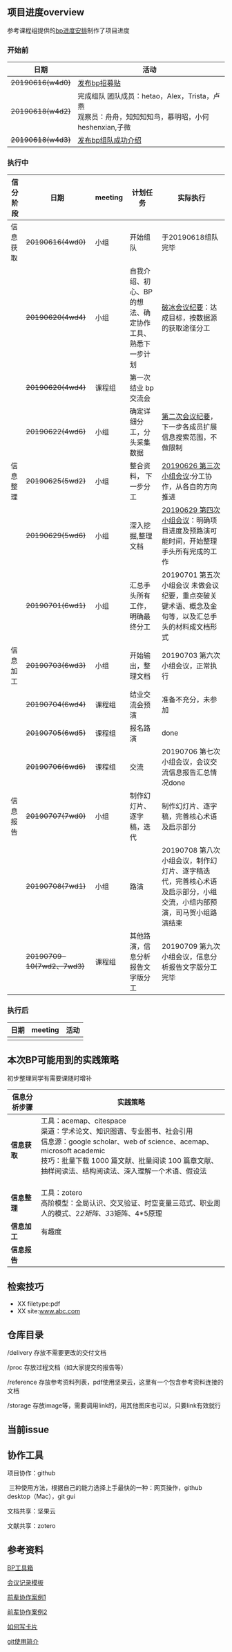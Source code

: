## 项目进度overview

参考课程组提供的[bp进度安排](https://static.openmindclub.com/2019-03-20-%E4%BC%81%E4%B8%9A%E5%BE%AE%E4%BF%A1%E6%88%AA%E5%9B%BE_1e8f293f-50fb-4a81-8321-5a11fe30820f.png)制作了项目进度


### 开始前

|      日期      |                                                活动                                                 |
| -------------- | -------------------------------------------------------------------------------------------------- |
| ~~20190616(w4d0)~~| [发布bp招募贴](https://github.com/livingworld/IA005_Simon/blob/master/delivery/%E6%8B%9B%E5%8B%9F%E8%B4%B4.md)                                                                                    |
| ~~20190618(w4d2)~~| 完成组队      团队成员：hetao，Alex，Trista，卢燕<br>观察员：舟舟，知知知知鸟，慕明昭，小何heshenxian,子微 |
| ~~20190618(w4d3)~~ | [发布bp组队成功介绍](https://github.com/livingworld/IA005_Simon/blob/master/delivery/%E9%A1%B9%E7%9B%AE%E4%BB%8B%E7%BB%8D.md)                                                                               |

### 执行中

| 信分阶段 |      日期      | meeting |                          计划任务                          |      实际执行      |
| -------- | -------------- | ------- | --------------------------------------------------------- | ----------------- |
| 信息获取 | ~~20190616(4wd0)~~| 小组    | 开始组队                                                   | 于20190618组队完毕 |
|         |~~20190620(4wd4)~~| 小组    | 自我介绍、初心、BP的想法、确定协作工具、熟悉下一步计划 |  [破冰会议纪要](https://github.com/livingworld/IA005_Simon/issues/2)：达成目标，按数据源的获取途径分工  |
| |~~20190620(4wd4)~~| 课程组   | 第一次结业 bp 交流会                                        | |
|          |~~20190622(4wd6)~~| 小组    | 确定详细分工，分头采集数据                                   | [第二次会议纪要](https://github.com/livingworld/IA005_Simon/issues/1)，下一步各成员扩展信息搜索范围，不做限制|
| 信息整理 | ~~20190625(5wd2)~~| 小组    | 整合资料， 下一步分工                                       |  [20190626 第三次小组会议](https://github.com/livingworld/IA005_Simon/issues/3):分工协作，从各自的方向推进  |
|         | ~~20190629(5wd6)~~ | 小组    | 深入挖掘,整理文档                                          |  [20190629 第四次小组会议](https://github.com/livingworld/IA005_Simon/issues/4)：明确项目进度及预路演可能时间，开始整理手头所有完成的工作 |
|         | ~~20190701(6wd1)~~ | 小组    |   汇总手头所有工作，明确最终分工                        |  20190701 第五次小组会议 未做会议纪要，重点突破关键术语、概念及金句等，以及汇总手头的材料成文档形式   |
| 信息加工 |~~20190703(6wd3)~~ | 小组    | 开始输出，整理文档                                          | 20190703 第六次小组会议，正常执行      |
|         | ~~20190704(6wd4)~~ | 课程组   | 结业交流会预演                                                 |   准备不充分，未参加  |
|         | ~~20190705(6wd5)~~ | 课程组   | 报名路演                                                   |   done  |
|         | ~~20190706(6wd6)~~ | 课程组   | 交流                                                   |  20190706 第七次小组会议，会议交流信息报告汇总情况done  |
| 信息报告 | ~~20190707(7wd0)~~ | 小组    | 制作幻灯片、逐字稿，迭代                                            | 制作幻灯片、逐字稿，完善核心术语及启示部分|
|         | ~~20190708(7wd1)~~| 小组    | 路演                                                |  20190708 第八次小组会议，制作幻灯片、逐字稿迭代，完善核心术语及启示部分，小组交流，小组内部预演，司马贺小组路演结束 |
|         | ~~20190709-10(7wd2、7wd3)~~ | 课程组   | 其他路演，信息分析报告文字版分工|  20190709 第九次小组会议，信息分析报告文字版分工 完毕                |



### 执行后

| 日期 | meeting | 活动 |
| ---- | ------- | ---- |
|      |         |      |






## 本次BP可能用到的实践策略

初步整理同学有需要课随时增补

| 信息分析步骤 | 实践策略 |
| ------------ | ------- |
| **信息获取** | 工具：acemap、citespace<br>渠道：学术论文、知识图谱、专业图书、社会引用<br>信息源：google scholar、web of science、acemap、microsoft academic<br>技巧：批量下载 1000 篇文献、批量阅读 100 篇章文献、抽样阅读法、结构阅读法、深入理解一个术语、假设法<br> <br>|
| **信息整理** |工具：zotero<br>高阶模型：全局认识、交叉验证、时空变量三范式、职业周人的模式、2*2矩阵、3*3矩阵、4*5原理|
| **信息加工** | 有趣度    |
| **信息报告** | |

## 检索技巧

- XX filetype:pdf
- XX site:www.abc.com

## 仓库目录

/delivery 	 存放不需要更改的交付文档

/proc 		存放过程文档（如大家提交的报告等）

/reference 	存放参考资料列表，pdf使用坚果云，这里有一个包含参考资料连接的文档

/storage	   存放image等，需要调用link的，用其他图床也可以，只要link有效就行



## 当前issue



## 协作工具

项目协作：github

​	三种使用方法，根据自己的能力选择上手最快的一种：网页操作，github desktop（Mac），git gui

文档共享：坚果云


文献共享：zotero




## 参考资料

[BP工具箱](https://github.com/livingworld/IA005_Simon/blob/master/reference/BP%E5%B7%A5%E5%85%B7%E7%AE%B1.md)

[会议记录模板](https://github.com/livingworld/IA005_Simon/blob/master/reference/%E4%BC%9A%E8%AE%AE%E7%BA%AA%E8%A6%81%E6%A8%A1%E6%9D%BF.md)

[前辈协作案例1](https://github.com/happylyy/IA004_blockchain/blob/master/reference/%E5%BE%80%E6%9C%9F%E4%BC%98%E7%A7%80%E5%8D%8F%E4%BD%9C%E6%A1%88%E4%BE%8B.md)

[前辈协作案例2](https://github.com/livingworld/IA004_blockchain/blob/master/README.md)

[如何写卡片](https://www.yangzhiping.com/psy/happy-new-year-faq3.html)

[git使用简介](http://www.bootcss.com/p/git-guide/)

